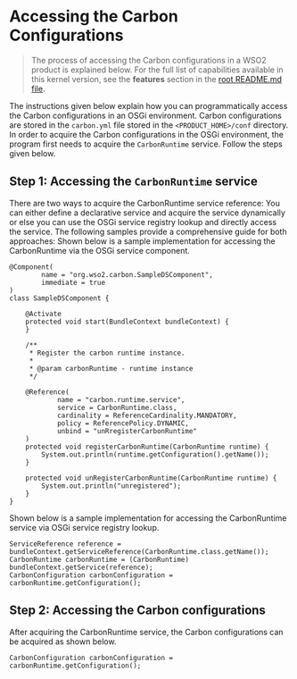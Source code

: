# Accessing the Carbon Configurations
> The process of accessing the Carbon configurations in a WSO2 product is explained below. For the full list of capabilities available in this kernel version, see the **features** section in the [root README.md file](../../README.md#key-features-and-tools). 

The instructions given below explain how you can programmatically access the Carbon configurations in an OSGi environment. Carbon configurations are stored in the `carbon.yml` file stored in the `<PRODUCT_HOME>/conf` directory. In order to acquire the Carbon configurations in the OSGi environment, the program first needs to acquire the `CarbonRuntime` service.
Follow the steps given below.

## Step 1: Accessing the `CarbonRuntime` service
There are two ways to acquire the CarbonRuntime service reference: You can either define a declarative service and acquire the service dynamically or else you can use the OSGi service registry lookup and directly access the service. The following samples provide a comprehensive guide for both approaches:
Shown below is a sample implementation for accessing the CarbonRuntime via the OSGi service component.

```
@Component(
        name = "org.wso2.carbon.SampleDSComponent",
        immediate = true
)
class SampleDSComponent {

    @Activate
    protected void start(BundleContext bundleContext) {
    }

    /**
     * Register the carbon runtime instance.
     *
     * @param carbonRuntime - runtime instance
     */

    @Reference(
            name = "carbon.runtime.service",
            service = CarbonRuntime.class,
            cardinality = ReferenceCardinality.MANDATORY,
            policy = ReferencePolicy.DYNAMIC,
            unbind = "unRregisterCarbonRuntime"
    )
    protected void registerCarbonRuntime(CarbonRuntime runtime) {
        System.out.println(runtime.getConfiguration().getName());
    }

    protected void unRegisterCarbonRuntime(CarbonRuntime runtime) {
        System.out.println("unregistered");
    }
}
```


Shown below is a sample implementation for accessing the CarbonRuntime service via OSGi service registry lookup.

```
ServiceReference reference = bundleContext.getServiceReference(CarbonRuntime.class.getName());
CarbonRuntime carbonRuntime = (CarbonRuntime) bundleContext.getService(reference);
CarbonConfiguration carbonConfiguration = carbonRuntime.getConfiguration();
```

## Step 2: Accessing the Carbon configurations
After acquiring the CarbonRuntime service, the Carbon configurations can be acquired as shown below.

```
CarbonConfiguration carbonConfiguration = carbonRuntime.getConfiguration();
```

